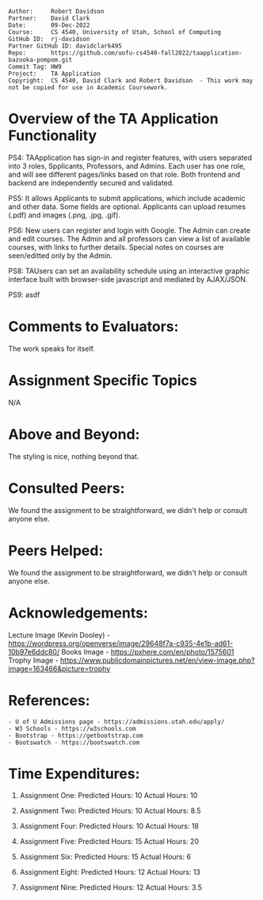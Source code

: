 ```
Author:     Robert Davidson
Partner:    David Clark
Date:       09-Dec-2022
Course:     CS 4540, University of Utah, School of Computing
GitHub ID:  rj-davidson
Partner GitHub ID: davidclark495
Repo:       https://github.com/uofu-cs4540-fall2022/taapplication-bazooka-pompom.git
Commit Tag: HW9
Project:    TA Application
Copyright:  CS 4540, David Clark and Robert Davidson  - This work may not be copied for use in Academic Coursework.
```
# Overview of the TA Application Functionality
    
PS4:
    TAApplication has sign-in and register features, with users separated
    into 3 roles, Spplicants, Professors, and Admins. Each user has one role, and will see
    different pages/links based on that role. Both frontend and backend are independently secured
    and validated.

PS5:
    It allows Applicants to submit applications, which include academic and other data. Some fields are optional.
    Applicants can upload resumes (.pdf) and images (.png, .jpg, .gif).

PS6:
    New users can register and login with Google. The Admin can create and edit courses. The Admin and all professors can view 
    a list of available courses, with links to further details. Special notes on courses are seen/editted only by the Admin.

PS8:
    TAUsers can set an availability schedule using an interactive graphic interface built with browser-side javascript
    and mediated by AJAX/JSON.

PS9:
    asdf



# Comments to Evaluators:

The work speaks for itself.

# Assignment Specific Topics

N/A

# Above and Beyond:

The styling is nice, nothing beyond that.

# Consulted Peers:

We found the assignment to be straightforward, we didn't help or consult anyone else.

# Peers Helped:

We found the assignment to be straightforward, we didn't help or consult anyone else.

# Acknowledgements:

Lecture Image (Kevin Dooley) - https://wordpress.org/openverse/image/29648f7a-c935-4e1b-ad61-10b97e6ddc80/
Books Image - https://pxhere.com/en/photo/1575601
Trophy Image - https://www.publicdomainpictures.net/en/view-image.php?image=163466&picture=trophy

# References:

    - U of U Admissions page - https://admissions.utah.edu/apply/
    - W3 Schools - https://w3schools.com
    - Bootstrap - https://getbootstrap.com
    - Bootswatch - https://bootswatch.com

# Time Expenditures:

   1. Assignment One:       Predicted Hours: 10 Actual Hours: 10
   2. Assignment Two:       Predicted Hours: 10 Actual Hours: 8.5
   
   4. Assignment Four:      Predicted Hours: 10 Actual Hours: 18
   5. Assignment Five:      Predicted Hours: 15 Actual Hours: 20
   6. Assignment Six:       Predicted Hours: 15 Actual Hours: 6
   
   8. Assignment Eight:     Predicted Hours: 12 Actual Hours: 13
   9. Assignment Nine:      Predicted Hours: 12 Actual Hours: 3.5